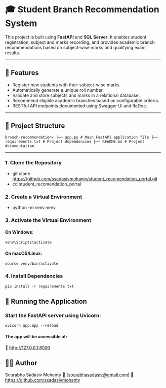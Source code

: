 # 🎓 Student Branch Recommendation System

This project is built using **FastAPI** and **SQL Server**. It enables student registration, subject and marks recording, and provides academic branch recommendations based on subject-wise marks and qualifying exam results.

---

## 🚀 Features

- Register new students with their subject-wise marks.
- Automatically generate a unique roll number.
- Validate and store subjects and marks in a relational database.
- Recommend eligible academic branches based on configurable criteria.
- RESTful API endpoints documented using Swagger UI and ReDoc.

---

## 📁 Project Structure
``` branch-recommendation/ ├── app.py # Main FastAPI application file ├── requirements.txt # Project dependencies ├── README.md # Project documentation ```

---

### 1. Clone the Repository
- git clone https://github.com/ssadasivmohanty/student_recomendation_portal.git
- cd student_recomendation_portal

### 2. Create a Virtual Environment
- python -m venv venv

### 3. Activate the Virtual Environment
#### On Windows:
    venv\Scripts\activate
#### On macOS/Linux:
    source venv/bin/activate

### 4. Install Dependencies
    pip install -r requirements.txt

## 🏁 Running the Application
### Start the FastAPI server using Uvicorn:
    uvicorn app:app --reload

#### The app will be accessible at:
🔗 http://127.0.0.1:8000


## 🧑‍💻 Author
Sourabha Sadasiv Mohanty
📧 [sourabhasadasiv@gmail.com]
🔗 https://github.com/ssadasivmohanty
